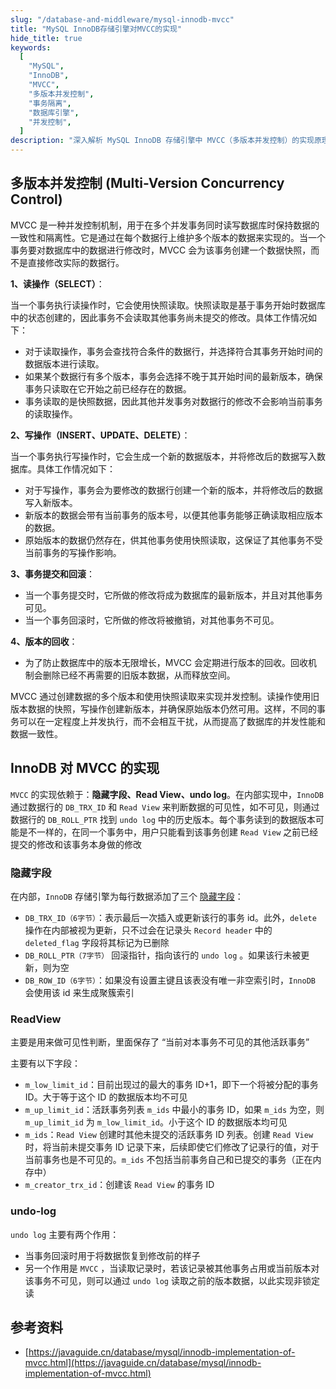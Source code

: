 ```yaml
---
slug: "/database-and-middleware/mysql-innodb-mvcc"
title: "MySQL InnoDB存储引擎对MVCC的实现"
hide_title: true
keywords:
  [
    "MySQL",
    "InnoDB",
    "MVCC",
    "多版本并发控制",
    "事务隔离",
    "数据库引擎",
    "并发控制",
  ]
description: "深入解析 MySQL InnoDB 存储引擎中 MVCC（多版本并发控制）的实现原理和机制"
---
```






## 多版本并发控制 (Multi-Version Concurrency Control)

MVCC 是一种并发控制机制，用于在多个并发事务同时读写数据库时保持数据的一致性和隔离性。它是通过在每个数据行上维护多个版本的数据来实现的。当一个事务要对数据库中的数据进行修改时，MVCC 会为该事务创建一个数据快照，而不是直接修改实际的数据行。

**1、读操作（SELECT）**：

当一个事务执行读操作时，它会使用快照读取。快照读取是基于事务开始时数据库中的状态创建的，因此事务不会读取其他事务尚未提交的修改。具体工作情况如下：

*   对于读取操作，事务会查找符合条件的数据行，并选择符合其事务开始时间的数据版本进行读取。
*   如果某个数据行有多个版本，事务会选择不晚于其开始时间的最新版本，确保事务只读取在它开始之前已经存在的数据。
*   事务读取的是快照数据，因此其他并发事务对数据行的修改不会影响当前事务的读取操作。

**2、写操作（INSERT、UPDATE、DELETE）**：

当一个事务执行写操作时，它会生成一个新的数据版本，并将修改后的数据写入数据库。具体工作情况如下：

*   对于写操作，事务会为要修改的数据行创建一个新的版本，并将修改后的数据写入新版本。
*   新版本的数据会带有当前事务的版本号，以便其他事务能够正确读取相应版本的数据。
*   原始版本的数据仍然存在，供其他事务使用快照读取，这保证了其他事务不受当前事务的写操作影响。

**3、事务提交和回滚**：

*   当一个事务提交时，它所做的修改将成为数据库的最新版本，并且对其他事务可见。
*   当一个事务回滚时，它所做的修改将被撤销，对其他事务不可见。

**4、版本的回收**：

*   为了防止数据库中的版本无限增长，MVCC 会定期进行版本的回收。回收机制会删除已经不再需要的旧版本数据，从而释放空间。

MVCC 通过创建数据的多个版本和使用快照读取来实现并发控制。读操作使用旧版本数据的快照，写操作创建新版本，并确保原始版本仍然可用。这样，不同的事务可以在一定程度上并发执行，而不会相互干扰，从而提高了数据库的并发性能和数据一致性。

## InnoDB 对 MVCC 的实现

`MVCC` 的实现依赖于：**隐藏字段、Read View、undo log**。在内部实现中，`InnoDB` 通过数据行的 `DB_TRX_ID` 和 `Read View` 来判断数据的可见性，如不可见，则通过数据行的 `DB_ROLL_PTR` 找到 `undo log` 中的历史版本。每个事务读到的数据版本可能是不一样的，在同一个事务中，用户只能看到该事务创建 `Read View` 之前已经提交的修改和该事务本身做的修改

### 隐藏字段

在内部，`InnoDB` 存储引擎为每行数据添加了三个 [隐藏字段](https://dev.mysql.com/doc/refman/5.7/en/innodb-multi-versioning.html)：

*   `DB_TRX_ID（6字节）`：表示最后一次插入或更新该行的事务 id。此外，`delete` 操作在内部被视为更新，只不过会在记录头 `Record header` 中的 `deleted_flag` 字段将其标记为已删除
*   `DB_ROLL_PTR（7字节）` 回滚指针，指向该行的 `undo log` 。如果该行未被更新，则为空
*   `DB_ROW_ID（6字节）`：如果没有设置主键且该表没有唯一非空索引时，`InnoDB` 会使用该 id 来生成聚簇索引

### ReadView

主要是用来做可见性判断，里面保存了 “当前对本事务不可见的其他活跃事务”

主要有以下字段：

*   `m_low_limit_id`：目前出现过的最大的事务 ID+1，即下一个将被分配的事务 ID。大于等于这个 ID 的数据版本均不可见
*   `m_up_limit_id`：活跃事务列表 `m_ids` 中最小的事务 ID，如果 `m_ids` 为空，则 `m_up_limit_id` 为 `m_low_limit_id`。小于这个 ID 的数据版本均可见
*   `m_ids`：`Read View` 创建时其他未提交的活跃事务 ID 列表。创建 `Read View`时，将当前未提交事务 ID 记录下来，后续即使它们修改了记录行的值，对于当前事务也是不可见的。`m_ids` 不包括当前事务自己和已提交的事务（正在内存中）
*   `m_creator_trx_id`：创建该 `Read View` 的事务 ID

### undo-log

`undo log` 主要有两个作用：

*   当事务回滚时用于将数据恢复到修改前的样子
*   另一个作用是 `MVCC` ，当读取记录时，若该记录被其他事务占用或当前版本对该事务不可见，则可以通过 `undo log` 读取之前的版本数据，以此实现非锁定读

## 参考资料

*   [https://javaguide.cn/database/mysql/innodb-implementation-of-mvcc.html](https://javaguide.cn/database/mysql/innodb-implementation-of-mvcc.html)
